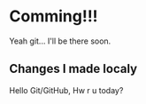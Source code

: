 # Comming!!!  

Yeah git... I'll be there soon.

## Changes I made localy

Hello Git/GitHub, Hw r u today?